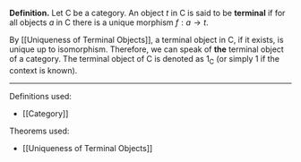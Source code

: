 **Definition.** Let $\mathsf{C}$ be a category. An object $t$ in $\mathsf{C}$ is said to be **terminal** if for all objects $a$ in $\mathsf{C}$ there is a unique morphism $f:a\to t$.

By [[Uniqueness of Terminal Objects]], a terminal object in $\mathsf{C}$, if it exists, is unique up to isomorphism. Therefore, we can speak of **the** terminal object of a category. The terminal object of $\mathsf{C}$ is denoted as $1_{\mathsf{C}}$ (or simply $1$ if the context is known).
***
Definitions used:
- [[Category]]

Theorems used:
- [[Uniqueness of Terminal Objects]]